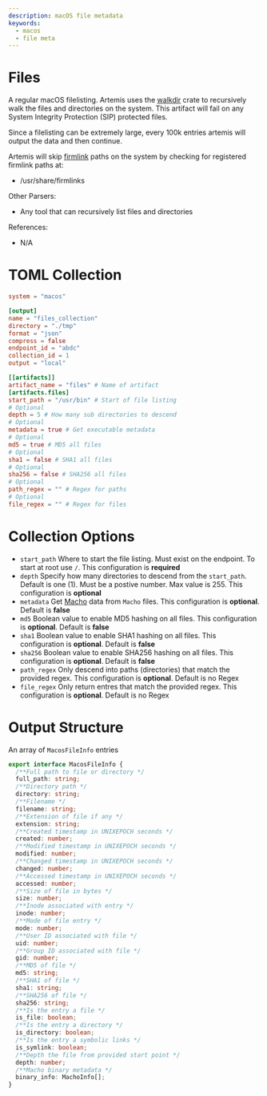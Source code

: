 ```yaml
---
description: macOS file metadata
keywords:
  - macos
  - file meta
---
```


# Files

A regular macOS filelisting. Artemis uses the
[walkdir](https://crates.io/crates/walkdir) crate to recursively walk the files
and directories on the system. This artifact will fail on any System Integrity
Protection (SIP) protected files.

Since a filelisting can be extremely large, every 100k entries artemis will
output the data and then continue.

Artemis will skip
[firmlink](http://www.swiftforensics.com/2019/10/macos-1015-volumes-firmlink-magic.html)
paths on the system by checking for registered firmlink paths at:

- /usr/share/firmlinks

Other Parsers:

- Any tool that can recursively list files and directories

References:

- N/A

# TOML Collection

```toml
system = "macos"

[output]
name = "files_collection"
directory = "./tmp"
format = "json"
compress = false
endpoint_id = "abdc"
collection_id = 1
output = "local"

[[artifacts]]
artifact_name = "files" # Name of artifact
[artifacts.files]
start_path = "/usr/bin" # Start of file listing
# Optional
depth = 5 # How many sub directories to descend
# Optional
metadata = true # Get executable metadata
# Optional
md5 = true # MD5 all files
# Optional
sha1 = false # SHA1 all files
# Optional
sha256 = false # SHA256 all files
# Optional
path_regex = "" # Regex for paths
# Optional
file_regex = "" # Regex for files
```

# Collection Options

- `start_path` Where to start the file listing. Must exist on the endpoint. To
  start at root use `/`. This configuration is **required**
- `depth` Specify how many directories to descend from the `start_path`. Default
  is one (1). Must be a postive number. Max value is 255. This configuration is
  **optional**
- `metadata` Get [Macho](macho.md) data from `Macho` files. This configuration
  is **optional**. Default is **false**
- `md5` Boolean value to enable MD5 hashing on all files. This configuration is
  **optional**. Default is **false**
- `sha1` Boolean value to enable SHA1 hashing on all files. This configuration
  is **optional**. Default is **false**
- `sha256` Boolean value to enable SHA256 hashing on all files. This
  configuration is **optional**. Default is **false**
- `path_regex` Only descend into paths (directories) that match the provided
  regex. This configuration is **optional**. Default is no Regex
- `file_regex` Only return entres that match the provided regex. This
  configuration is **optional**. Default is no Regex

# Output Structure

An array of `MacosFileInfo` entries

```typescript
export interface MacosFileInfo {
  /**Full path to file or directory */
  full_path: string;
  /**Directory path */
  directory: string;
  /**Filename */
  filename: string;
  /**Extension of file if any */
  extension: string;
  /**Created timestamp in UNIXEPOCH seconds */
  created: number;
  /**Modified timestamp in UNIXEPOCH seconds */
  modified: number;
  /**Changed timestamp in UNIXEPOCH seconds */
  changed: number;
  /**Accessed timestamp in UNIXEPOCH seconds */
  accessed: number;
  /**Size of file in bytes */
  size: number;
  /**Inode associated with entry */
  inode: number;
  /**Mode of file entry */
  mode: number;
  /**User ID associated with file */
  uid: number;
  /**Group ID associated with file */
  gid: number;
  /**MD5 of file */
  md5: string;
  /**SHA1 of file */
  sha1: string;
  /**SHA256 of file */
  sha256: string;
  /**Is the entry a file */
  is_file: boolean;
  /**Is the entry a directory */
  is_directory: boolean;
  /**Is the entry a symbolic links */
  is_symlink: boolean;
  /**Depth the file from provided start point */
  depth: number;
  /**Macho binary metadata */
  binary_info: MachoInfo[];
}
```

